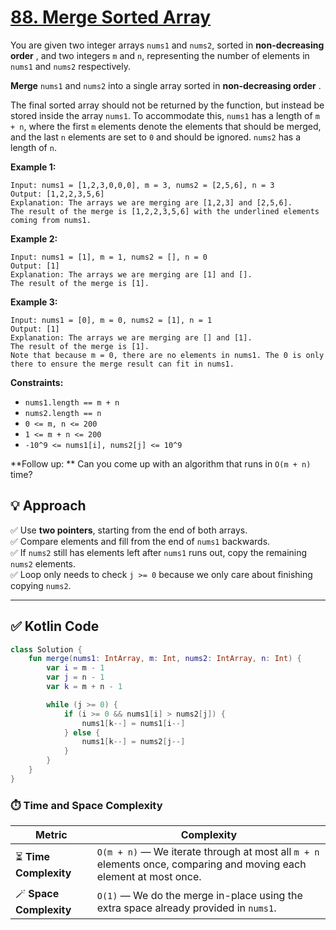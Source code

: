 # [88. Merge Sorted Array](https://leetcode.com/problems/merge-sorted-array/description/?envType=study-plan-v2&envId=top-interview-150)

You are given two integer arrays <code>nums1</code> and <code>nums2</code>, sorted in **non-decreasing order** , and two integers <code>m</code> and <code>n</code>, representing the number of elements in <code>nums1</code> and <code>nums2</code> respectively.

**Merge**  <code>nums1</code> and <code>nums2</code> into a single array sorted in **non-decreasing order** .

The final sorted array should not be returned by the function, but instead be stored inside the array <code>nums1</code>. To accommodate this, <code>nums1</code> has a length of <code>m + n</code>, where the first <code>m</code> elements denote the elements that should be merged, and the last <code>n</code> elements are set to <code>0</code> and should be ignored. <code>nums2</code> has a length of <code>n</code>.

**Example 1:** 

```
Input: nums1 = [1,2,3,0,0,0], m = 3, nums2 = [2,5,6], n = 3
Output: [1,2,2,3,5,6]
Explanation: The arrays we are merging are [1,2,3] and [2,5,6].
The result of the merge is [1,2,2,3,5,6] with the underlined elements coming from nums1.
```

**Example 2:** 

```
Input: nums1 = [1], m = 1, nums2 = [], n = 0
Output: [1]
Explanation: The arrays we are merging are [1] and [].
The result of the merge is [1].
```

**Example 3:** 

```
Input: nums1 = [0], m = 0, nums2 = [1], n = 1
Output: [1]
Explanation: The arrays we are merging are [] and [1].
The result of the merge is [1].
Note that because m = 0, there are no elements in nums1. The 0 is only there to ensure the merge result can fit in nums1.
```

**Constraints:** 

- <code>nums1.length == m + n</code>
- <code>nums2.length == n</code>
- <code>0 <= m, n <= 200</code>
- <code>1 <= m + n <= 200</code>
- <code>-10^9 <= nums1[i], nums2[j] <= 10^9</code>

**Follow up: ** Can you come up with an algorithm that runs in <code>O(m + n)</code> time?

## 💡 Approach

✅ Use **two pointers**, starting from the end of both arrays.  
✅ Compare elements and fill from the end of `nums1` backwards.  
✅ If `nums2` still has elements left after `nums1` runs out, copy the remaining `nums2` elements.  
✅ Loop only needs to check `j >= 0` because we only care about finishing copying `nums2`.

---

## ✅ Kotlin Code

```kotlin
class Solution {
    fun merge(nums1: IntArray, m: Int, nums2: IntArray, n: Int) {
        var i = m - 1
        var j = n - 1
        var k = m + n - 1

        while (j >= 0) {
            if (i >= 0 && nums1[i] > nums2[j]) {
                nums1[k--] = nums1[i--]
            } else {
                nums1[k--] = nums2[j--]
            }
        }
    }
}
```

### ⏱️ Time and Space Complexity

| Metric | Complexity |
|-------|------------|
| ⏳ **Time Complexity** | `O(m + n)` — We iterate through at most all `m + n` elements once, comparing and moving each element at most once. |
| 🪄 **Space Complexity** | `O(1)` — We do the merge in-place using the extra space already provided in `nums1`. |
